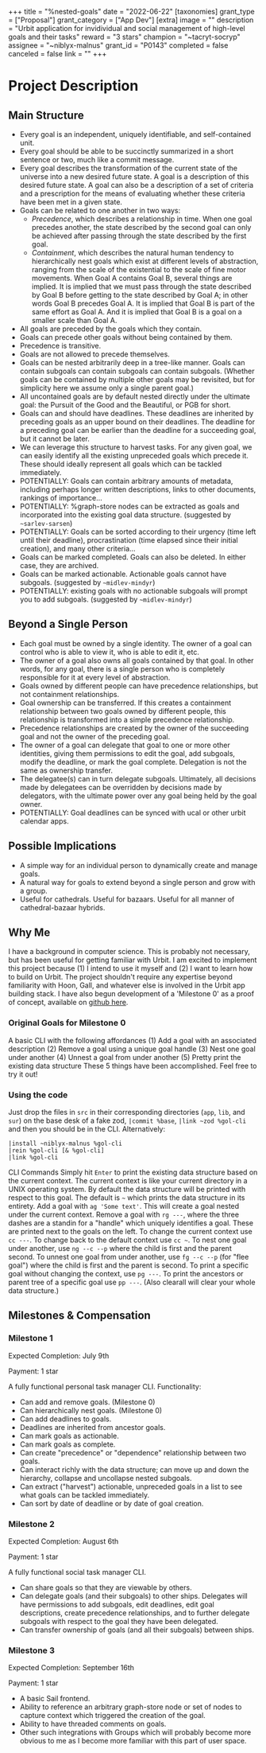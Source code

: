 +++
title = "%nested-goals"
date = "2022-06-22"
[taxonomies]
grant_type = ["Proposal"]
grant_category = ["App Dev"]
[extra]
image = ""
description = "Urbit application for invidividual and social management of high-level goals and their tasks"
reward = "3 stars"
champion = "~tacryt-socryp"
assignee = "~niblyx-malnus"
grant_id = "P0143"
completed = false
canceled = false
link = ""
+++

# Project Description
## Main Structure
- Every goal is an independent, uniquely identifiable, and self-contained unit.
- Every goal should be able to be succinctly summarized in a short sentence or two, much like a commit message.
- Every goal describes the transformation of the current state of the universe into a new desired future state. A goal is a description of this desired future state. A goal can also be a description of a set of criteria and a prescription for the means of evaluating whether these criteria have been met in a given state.
- Goals can be related to one another in two ways:
   - *Precedence*, which describes a relationship in time. When one goal precedes another, the state described by the second goal can only be achieved after passing through the state described by the first goal.
  - *Containment*, which describes the natural human tendency to hierarchically nest goals which exist at different levels of abstraction, ranging from the scale of the existential to the scale of fine motor movements. When Goal A contains Goal B, several things are implied. It is implied that we must pass through the state described by Goal B before getting to the state described by Goal A; in other words Goal B precedes Goal A. It is implied that Goal B is part of the same effort as Goal A. And it is implied that Goal B is a goal on a smaller scale than Goal A.
- All goals are preceded by the goals which they contain.
- Goals can precede other goals without being contained by them.
- Precedence is transitive.
- Goals are not allowed to precede themselves.
- Goals can be nested arbitrarily deep in a tree-like manner. Goals can contain subgoals can contain subgoals can contain subgoals. (Whether goals can be contained by multiple other goals may be revisited, but for simplicity here we assume only a single parent goal.)
- All uncontained goals are by default nested directly under the ultimate goal: the Pursuit of the Good and the Beautiful, or PGB for short.
- Goals can and should have deadlines. These deadlines are inherited by preceding goals as an upper bound on their deadlines. The deadline for a preceding goal can be earlier than the deadline for a succeeding goal, but it cannot be later.
- We can leverage this structure to harvest tasks. For any given goal, we can easily identify all the existing unpreceded goals which precede it. These should ideally represent all goals which can be tackled immediately.
- POTENTIALLY: Goals can contain arbitrary amounts of metadata, including perhaps longer written descriptions, links to other documents, rankings of importance…
- POTENTIALLY: %graph-store nodes can be extracted as goals and incorporated into the existing goal data structure. (suggested by `~sarlev-sarsen`)
- POTENTIALLY: Goals can be sorted according to their urgency (time left until their deadline), procrastination (time elapsed since their initial creation), and many other criteria…
- Goals can be marked completed. Goals can also be deleted. In either case, they are archived.
- Goals can be marked actionable. Actionable goals cannot have subgoals. (suggested by `~midlev-mindyr`)
- POTENTIALLY: existing goals with no actionable subgoals will prompt you to add subgoals. (suggested by `~midlev-mindyr`)
## Beyond a Single Person
- Each goal must be owned by a single identity. The owner of a goal can control who is able to view it, who is able to edit it, etc.
- The owner of a goal also owns all goals contained by that goal. In other words, for any goal, there is a single person who is completely responsible for it at every level of abstraction.
- Goals owned by different people can have precedence relationships, but not containment relationships.
- Goal ownership can be transferred. If this creates a containment relationship between two goals owned by different people, this relationship is transformed into a simple precedence relationship.
- Precedence relationships are created by the owner of the succeeding goal and not the owner of the preceding goal.
- The owner of a goal can delegate that goal to one or more other identities, giving them permissions to edit the goal, add subgoals, modify the deadline, or mark the goal complete. Delegation is not the same as ownership transfer.
- The delegatee(s) can in turn delegate subgoals. Ultimately, all decisions made by delegatees can be overridden by decisions made by delegators, with the ultimate power over any goal being held by the goal owner.
- POTENTIALLY: Goal deadlines can be synced with ucal or other urbit calendar apps.
## Possible Implications
- A simple way for an individual person to dynamically create and manage goals.
- A natural way for goals to extend beyond a single person and grow with a group.
- Useful for cathedrals. Useful for bazaars. Useful for all manner of cathedral-bazaar hybrids.
## Why Me
I have a background in computer science. This is probably not necessary, but has been useful for getting familiar with Urbit.
I am excited to implement this project because (1) I intend to use it myself and (2) I want to learn how to build on Urbit.
The project shouldn't require any expertise beyond familiarity with Hoon, Gall, and whatever else is involved in the Urbit app building stack.
I have also begun development of a 'Milestone 0' as a proof of concept, available on [github here](https://github.com/niblyx-malnus/nested-goals).
### Original Goals for Milestone 0
A basic CLI with the following affordances
(1) Add a goal with an associated description
(2) Remove a goal using a unique goal handle
(3) Nest one goal under another
(4) Unnest a goal from under another
(5) Pretty print the existing data structure
These 5 things have been accomplished. Feel free to try it out!
### Using the code
Just drop the files in `src` in their corresponding directories (`app`, `lib`, and `sur`) on the base desk of a fake zod, `|commit %base`, `|link ~zod %gol-cli` and then you should be in the CLI.
Alternatively:
```
|install ~niblyx-malnus %gol-cli
|rein %gol-cli [& %gol-cli]
|link %gol-cli
```
CLI Commands
Simply hit `Enter` to print the existing data structure based on the current context. The current context is like your current directory in a UNIX operating system. By default the data structure will be printed with respect to this goal. The default is `~` which prints the data structure in its entirety.
Add a goal with `ag 'Some text'`. This will create a goal nested under the current context.
Remove a goal with `rg ---`, where the three dashes are a standin for a "handle" which uniquely identifies a goal. These are printed next to the goals on the left.
To change the current context use `cc ---`.
To change back to the default context use `cc ~`.
To nest one goal under another, use `ng --c --p` where the child is first and the parent second.
To unnest one goal from under another, use `fg --c --p` (for "flee goal") where the child is first and the parent is second.
To print a specific goal without changing the context, use `pg ---`.
To print the ancestors or parent tree of a specific goal use `pp ---`.
(Also clearall will clear your whole data structure.)

## Milestones & Compensation

### Milestone 1

Expected Completion: July 9th

Payment: 1 star

A fully functional personal task manager CLI.
Functionality:
- Can add and remove goals. (Milestone 0)
- Can hierarchically nest goals. (Milestone 0)
- Can add deadlines to goals.
- Deadlines are inherited from ancestor goals.
- Can mark goals as actionable.
- Can mark goals as complete.
- Can create "precedence" or "dependence" relationship between two goals.
- Can interact richly with the data structure; can move up and down the hierarchy, collapse and uncollapse nested subgoals.
- Can extract ("harvest") actionable, unpreceded goals in a list to see what goals can be tackled immediately.
- Can sort by date of deadline or by date of goal creation.

### Milestone 2

Expected Completion: August 6th

Payment: 1 star

A fully functional social task manager CLI.
- Can share goals so that they are viewable by others.
- Can delegate goals (and their subgoals) to other ships. Delegates will have permissions to add subgoals, edit deadlines, edit goal descriptions, create precedence relationships, and to further delegate subgoals with respect to the goal they have been delegated.
- Can transfer ownership of goals (and all their subgoals) between ships.

### Milestone 3

Expected Completion: September 16th

Payment: 1 star

- A basic Sail frontend.
- Ability to reference an arbitrary graph-store node or set of nodes to capture context which triggered the creation of the goal.
- Ability to have threaded comments on goals.
- Other such integrations with Groups which will probably become more obvious to me as I become more familiar with this part of user space.
